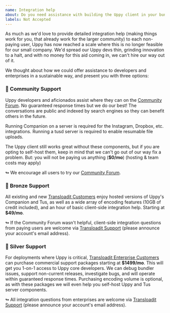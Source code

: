 ```yaml
---
name: Integration help
about: Do you need assistance with building the Uppy client in your bundler, or running Companion on your own preferred server platform?
labels: Not Accepted
---
```


As much as we'd love to provide detailed integration help (making things work for you, that already work for the larger community) to each non-paying user, Uppy has now reached a scale where this is no longer feasible for our small company. We'd spread our Uppy devs thin, grinding innovation to a halt, and with no money for this aid coming in, we can't hire our way out of it.

We thought about how we could offer assistance to developers and enterprises in a sustainable way, and present you with three options:

### 🦄 Community Support

Uppy developers and aficionados assist where they can on the [Community Forum](https://community.transloadit.com/c/uppy). No guaranteed response times but we do our best! The conversations are public and indexed by search engines so they can benefit others in the future. 

Running Companion on a server is required for the Instagram, Dropbox, etc. integrations. Running a tusd server is required to enable resumable file uploads.

The Uppy client still works great without these components, but if you are opting to self-host them, keep in mind that we can't go out of our way fix a problem. But: you will not be paying us anything (**$0/mo**) (hosting & team costs may apply)

↬ We encourage all users to try our [Community Forum](https://community.transloadit.com/c/uppy).

### 🥉 Bronze Support

All existing and new [Transloadit Customers](https://transloadit.com/pricing/) enjoy hosted versions of Uppy's Companion and Tus, as well as a wide array of encoding features (10GB of credit included), and an hour of basic client-side integration help. Starting at **$49/mo**. 

↬ If the Community Forum wasn't helpful, client-side integration questions from paying users are welcome via [Transloadit Support](https://transloadit.com/support/) (please announce your account's email address).

### 🥈 Silver Support

For deployments where Uppy is critical, [Transloadit Enterprise Customers](https://transloadit.com/pricing/) can purchase commercial support packages starting at **$1499/mo**. This will get you 1-on-1 access to Uppy core developers. We can debug bundler issues, support non-current releases, investigate bugs, and will operate within guaranteed response times. Purchasing encoding volume is optional, as with these packages we will even help you self-host Uppy and Tus server components.

↬ All integration questions from enterprises are welcome via [Transloadit Support](https://transloadit.com/support/) (please announce your account's email address).
